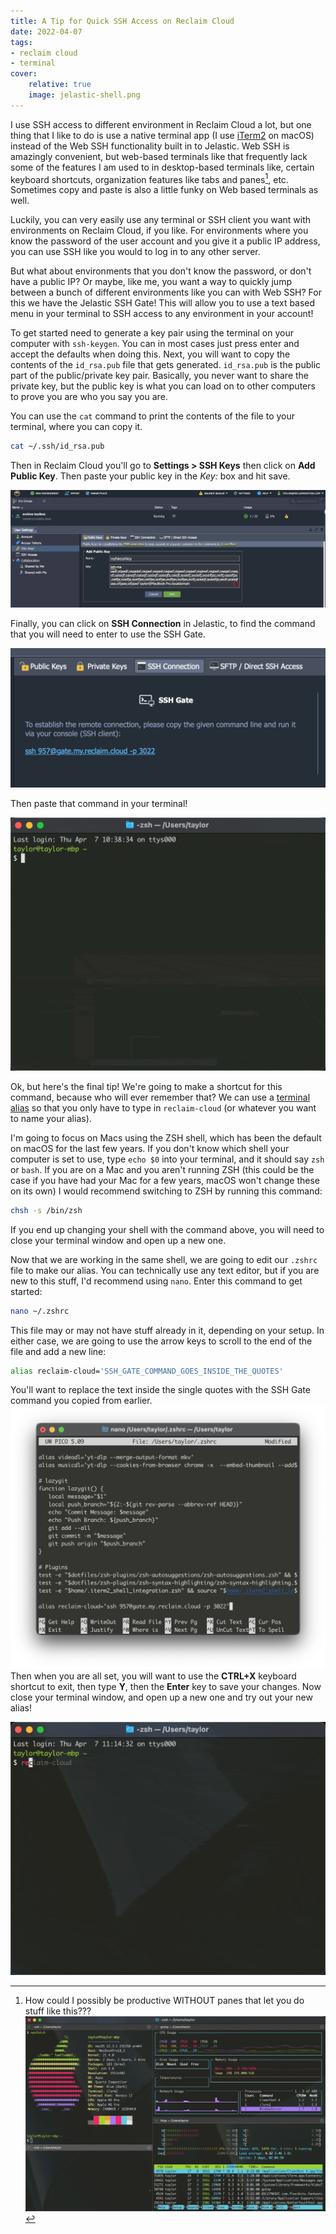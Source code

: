 ```yaml
---
title: A Tip for Quick SSH Access on Reclaim Cloud
date: 2022-04-07
tags:
- reclaim cloud
- terminal
cover:
    relative: true
    image: jelastic-shell.png
---
```

I use SSH access to different environment in Reclaim Cloud a lot, but one thing that I like to do is use a native terminal app (I use [iTerm2](https://iterm2.com) on macOS) instead of the Web SSH functionality built in to Jelastic. Web SSH is amazingly convenient, but web-based terminals like that frequently lack some of the features I am used to in desktop-based terminals like, certain keyboard shortcuts, organization features like tabs and panes[^1], etc. Sometimes copy and paste is also a little funky on Web based terminals as well. 

[^1]: How could I possibly be productive WITHOUT panes that let you do stuff like this???![Screenshot of a terminal window with 4 panes, neofetch, gotop, htop, and sl clockwise starting from the top left, lots of nonsense](Capture%202022-04-07T100415.gif)

Luckily, you can very easily use any terminal or SSH client you want with environments on Reclaim Cloud, if you like. For environments where you know the password of the user account and you give it a public IP address, you can use SSH like you would to log in to any other server. 

But what about environments that you don't know the password, or don't have a public IP? Or maybe, like me, you want a way to quickly jump between a bunch of different environments like you can with Web SSH? For this we have the Jelastic SSH Gate! This will allow you to use a text based menu in your terminal to SSH access to any environment in your account!

To get started need to generate a key pair using the terminal on your computer with `ssh-keygen`. You can in most cases just press enter and accept the defaults when doing this. Next, you will want to copy the contents of the `id_rsa.pub` file that gets generated. `id_rsa.pub` is the public part of the public/private key pair. Basically, you never want to share the private key, but the public key is what you can load on to other computers to prove you are who you say you are. 

You can use the `cat` command to print the contents of the file to your terminal, where you can copy it.

```bash
cat ~/.ssh/id_rsa.pub
```

Then in Reclaim Cloud you'll go to  **Settings > SSH Keys** then click on **Add Public Key**. Then paste your public key in the *Key:* box and hit save.

![Screenshot of Jelastic's Public Key screeen](Capture%202022-04-07T102733.png)

Finally, you can click on **SSH Connection** in Jelastic, to find the command that you will need to enter to use the SSH Gate.

![Screenshot of the SSH Connection Tab](Capture%202022-04-07T103415.png)

Then paste that command in your terminal!

![](Capture%202022-04-07T104035.gif)

Ok, but here's the final tip! We're going to make a shortcut for this command, because who will ever remember that? We can use a [terminal alias](https://jonsuh.com/blog/bash-command-line-shortcuts/) so that you only have to type in `reclaim-cloud` (or whatever you want to name your alias).

I'm going to focus on Macs using the ZSH shell, which has been the default on macOS for the last few years. If you don't know which shell your computer is set to use, type `echo $0` into your terminal, and it should say `zsh` or `bash`. If you are on a Mac and you aren't running ZSH (this could be the case if you have had your Mac for a few years, macOS won't change these on its own) I would recommend switching to ZSH by running this command:
```bash
chsh -s /bin/zsh
```
If you end up changing your shell with the command above, you will need to close your terminal window and open up a new one. 

Now that we are working in the same shell, we are going to edit our `.zshrc` file to make our alias. You can technically use any text editor, but if you are new to this stuff, I'd recommend using `nano`. Enter this command to get started:
```bash
nano ~/.zshrc
```

This file may or may not have stuff already in it, depending on your setup. In either case, we are going to use the arrow keys to scroll to the end of the file and add a new line:

```bash
alias reclaim-cloud='SSH_GATE_COMMAND_GOES_INSIDE_THE_QUOTES'
```

You'll want to replace the text inside the single quotes with the SSH Gate command you copied from earlier.
![screenshot of nano editing .zshrc](Capture%202022-04-07T110932.png)
Then when you are all set, you will want to use the **CTRL+X** keyboard shortcut to exit, then type **Y**, then the **Enter** key to save your changes.  Now close your terminal window, and open up a new one and try out your new alias!

![testing out the alias](Capture%202022-04-07T111447.gif)